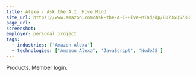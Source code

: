 ```yaml
---
title: Alexa - Ask the A.I. Hive Mind
site_url: https://www.amazon.com/Ask-the-A-I-Hive-Mind/dp/B073GQ57R8
page_url:
screenshot:
employer: personal project
tags:
  - industries: ['Amazon Alexa']
  - technologies: ['Amazon Alexa', 'JavaScript', 'NodeJS']
---
```


Products. Member login.
